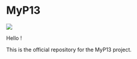# MyP13

![](https://user-images.githubusercontent.com/56651736/72690478-1293fc00-3b1d-11ea-855e-099b8d1767c8.png)

Hello ! 

This is the official repository for the MyP13 project.

